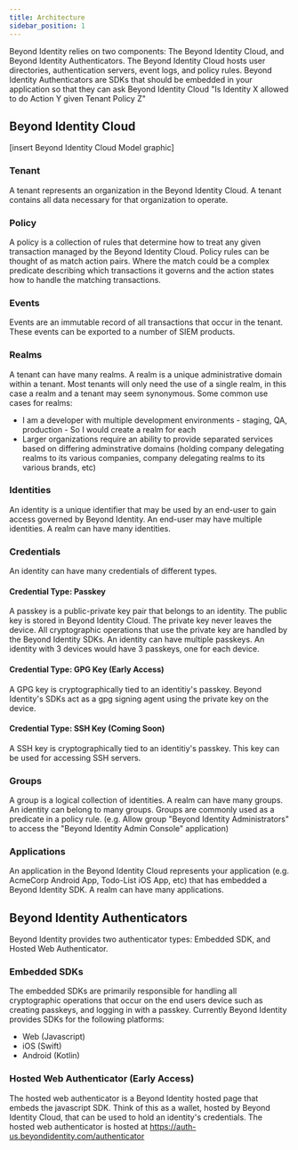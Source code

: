 ```yaml
---
title: Architecture
sidebar_position: 1
---
```


Beyond Identity relies on two components: The Beyond Identity Cloud, and Beyond Identity Authenticators. The Beyond Identity Cloud hosts user directories, authentication servers, event logs, and policy rules. Beyond Identity Authenticators are SDKs that should be embedded in your application so that they can ask Beyond Identity Cloud "Is Identity X allowed to do Action Y given Tenant Policy Z" 

## Beyond Identity Cloud

[insert Beyond Identity Cloud Model graphic]

### Tenant
A tenant represents an organization in the Beyond Identity Cloud. A tenant contains all data necessary for that organization to operate.

### Policy
A policy is a collection of rules that determine how to treat any given transaction managed by the Beyond Identity Cloud. Policy rules can be thought of as match action pairs. Where the match could be a complex predicate describing which transactions it governs and the action states how to handle the matching transactions.

### Events
Events are an immutable record of all transactions that occur in the tenant. These events can be exported to a number of SIEM products. 

### Realms
A tenant can have many realms. A realm is a unique administrative domain within a tenant. Most tenants will only need the use of a single realm, in this case a realm and a tenant may seem synonymous. Some common use cases for realms:
 - I am a developer with multiple development environments - staging, QA, production - So I would create a realm for each
 - Larger organizations require an ability to provide separated services based on differing adminstrative domains (holding company delegating realms to its various companies, company delegating realms to its various brands, etc)

### Identities
 An identity is a unique identifier that may be used by an end-user to gain access governed by Beyond Identity. An end-user may have multiple identities. A realm can have many identities.

### Credentials
An identity can have many credentials of different types. 

#### Credential Type: Passkey
A passkey is a public-private key pair that belongs to an identity. The public key is stored in Beyond Identity Cloud. The private key never leaves the device. All cryptographic operations that use the private key are handled by the Beyond Identity SDKs. An identity can have multiple passkeys. An identity with 3 devices would have 3 passkeys, one for each device. 

#### Credential Type: GPG Key (Early Access)
A GPG key is cryptographically tied to an identitiy's passkey. Beyond Identity's SDKs act as a gpg signing agent using the private key on the device. 

#### Credential Type: SSH Key (Coming Soon)
A SSH key is cryptographically tied to an identitiy's passkey. This key can be used for accessing SSH servers. 

### Groups
A group is a logical collection of identities. A realm can have many groups. An identity can belong to many groups. Groups are commonly used as a predicate in a policy rule. (e.g. Allow group "Beyond Identity Administrators" to access the "Beyond Identity Admin Console" application)

### Applications
An application in the Beyond Identity Cloud represents your application (e.g. AcmeCorp Android App, Todo-List iOS App, etc) that has embedded a Beyond Identity SDK. A realm can have many applications.

## Beyond Identity Authenticators
Beyond Identity provides two authenticator types: Embedded SDK, and Hosted Web Authenticator. 
### Embedded SDKs
The embedded SDKs are primarily responsible for handling all cryptographic operations that occur on the end users device such as creating passkeys, and logging in with a passkey. Currently Beyond Identity provides SDKs for the following platforms:
 - Web (Javascript)
 - iOS (Swift)
 - Android (Kotlin)

### Hosted Web Authenticator (Early Access)
The hosted web authenticator is a Beyond Identity hosted page that embeds the javascript SDK. Think of this as a wallet, hosted by Beyond Identity Cloud, that can be used to hold an identity's credentials. The hosted web authenticator is hosted at https://auth-us.beyondidentity.com/authenticator

